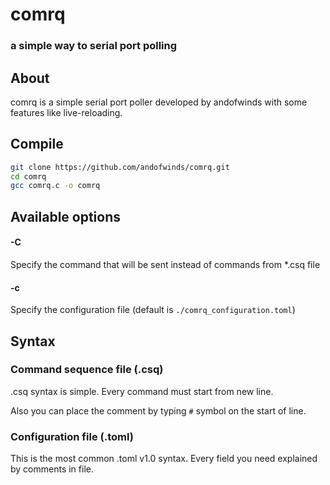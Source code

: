 # comrq
### a simple way to serial port polling

## About
comrq is a simple serial port poller developed by andofwinds with some features like live-reloading.

## Compile
```bash
git clone https://github.com/andofwinds/comrq.git
cd comrq
gcc comrq.c -o comrq
```

## Available options
#### -C
Specify the command that will be sent instead of commands from *.csq file

#### -c
Specify the configuration file (default is `./comrq_configuration.toml`)


## Syntax

### Command sequence file (.csq)
.csq syntax is simple.
Every command must start from new line.

Also you can place the comment by typing `#` symbol on the start of line.

### Configuration file (.toml)
This is the most common .toml v1.0 syntax. Every field you need explained by comments in file.
